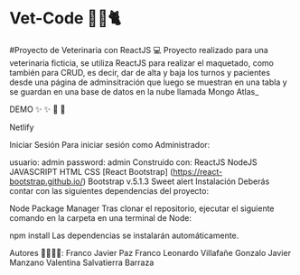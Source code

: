 # Vet-Code 🐶🐱🐈
#Proyecto de Veterinaria con ReactJS 💻
Proyecto realizado para una veterinaria ficticia, se utiliza ReactJS para realizar el maquetado, como también para CRUD, es decir, dar de alta y baja los turnos y pacientes desde una página de adminsitración que luego se muestran en una tabla y se guardan en una base de datos en la nube llamada Mongo Atlas_

DEMO ✨ ✨
🔗 🔗

Netlify

Iniciar Sesión
Para iniciar sesión como Administrador:

usuario: admin
password: admin
Construido con:
ReactJS
NodeJS
JAVASCRIPT
HTML
CSS
[React Bootstrap] (https://react-bootstrap.github.io/)
Bootstrap v.5.1.3
Sweet alert
Instalación
Deberás contar con las siguientes dependencias del proyecto:

Node Package Manager Tras clonar el repositorio, ejecutar el siguiente comando en la carpeta en una terminal de Node:

npm install Las dependencias se instalarán automáticamente.

Autores 👩‍💻👩‍💻:
Franco Javier Paz 
Franco Leonardo Villafañe
Gonzalo Javier Manzano
Valentina Salvatierra Barraza
